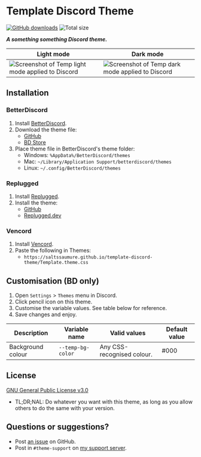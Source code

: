 [light]: https://user-images.githubusercontent.com/29710355/231909647-72871e7f-8763-4174-9c71-5f1bb7d401bc.png
[dark]: https://user-images.githubusercontent.com/29710355/231909520-b24c4301-2d90-4c6c-9e5d-ca9ce20e3ba6.png

# Template Discord Theme
[![GitHub downloads](https://img.shields.io/github/downloads/saltssaumure/template-discord-theme/total?color=purple&label=GitHub%20downloads&style=flat-square)](https://github.com/Saltssaumure/template-discord-theme/releases/latest "Latest release")
![Total size](https://img.shields.io/github/repo-size/saltssaumure/template-discord-theme?style=flat-square "Total size")

***A something something Discord theme.***

| Light mode                                                  | Dark mode                                                 |
| ----------------------------------------------------------- | --------------------------------------------------------- |
| ![Screenshot of Temp light mode applied to Discord][light] | ![Screenshot of Temp dark mode applied to Discord][dark] |

## Installation

### BetterDiscord
1. Install [BetterDiscord](https://betterdiscord.app/).
2. Download the theme file:
    - [GitHub](https://github.com/Saltssaumure/template-discord-theme/releases/latest)
    - [BD Store](https://betterdiscord.app/theme/?id=000)
3. Place theme file in BetterDiscord's theme folder:
    - Windows: `%AppData%/BetterDiscord/themes`
    - Mac: `~/Library/Application Support/betterdiscord/themes`
    - Linux: `~/.config/BetterDiscord/themes`

### Replugged
1. Install [Replugged](https://replugged.dev/).
2. Install the theme:
    - [GitHub](https://github.com/Saltssaumure/template-discord-theme/releases/latest)
    - [Replugged.dev](https://replugged.dev/install?identifier=Saltssaumure/template-discord-theme&source=github)

### Vencord
1. Install [Vencord](https://github.com/Vendicated/Vencord).
2. Paste the following in Themes:
    - `https://saltssaumure.github.io/template-discord-theme/Template.theme.css`

## Customisation (BD only)
1. Open `Settings` > `Themes` menu in Discord.
2. Click pencil icon on this theme.
3. Customise the variable values. See table below for reference.
4. Save changes and enjoy.

| Description       | Variable name     | Valid values               | Default value |
|-------------------|-------------------|----------------------------|---------------|
| Background colour | `--temp-bg-color` | Any CSS-recognised colour. | #000          |

## License
[GNU General Public License v3.0](https://github.com/Saltssaumure/template-discord-theme/blob/main/LICENSE)
- <span title="Too long; didn't read; not a lawyer">TL;DR;NAL</span>: Do whatever you want with this theme, as long as you allow others to do the same with your version.

## Questions or suggestions?
- Post [an issue](https://github.com/Saltssaumure/template-discord-theme/issues) on GitHub.
- Post in `#theme-support` on [my support server](https://discord.gg/uy8nKQVatp).
